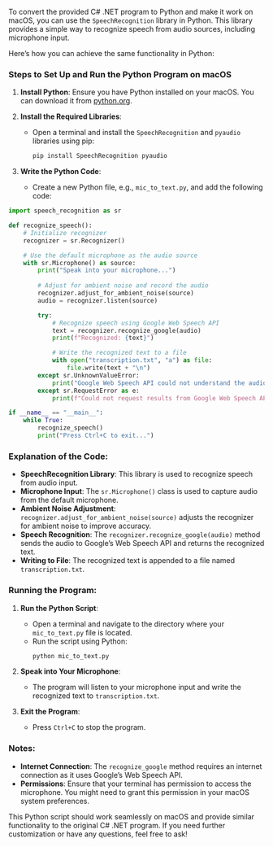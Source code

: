 To convert the provided C# .NET program to Python and make it work on macOS, you can use the `SpeechRecognition` library in Python. This library provides a simple way to recognize speech from audio sources, including microphone input.

Here’s how you can achieve the same functionality in Python:

### Steps to Set Up and Run the Python Program on macOS

1. **Install Python**: Ensure you have Python installed on your macOS. You can download it from [python.org](https://www.python.org/).

2. **Install the Required Libraries**:
   - Open a terminal and install the `SpeechRecognition` and `pyaudio` libraries using pip:
     ```bash
     pip install SpeechRecognition pyaudio
     ```

3. **Write the Python Code**:
   - Create a new Python file, e.g., `mic_to_text.py`, and add the following code:

```python
import speech_recognition as sr

def recognize_speech():
    # Initialize recognizer
    recognizer = sr.Recognizer()

    # Use the default microphone as the audio source
    with sr.Microphone() as source:
        print("Speak into your microphone...")
        
        # Adjust for ambient noise and record the audio
        recognizer.adjust_for_ambient_noise(source)
        audio = recognizer.listen(source)

        try:
            # Recognize speech using Google Web Speech API
            text = recognizer.recognize_google(audio)
            print(f"Recognized: {text}")

            # Write the recognized text to a file
            with open("transcription.txt", "a") as file:
                file.write(text + "\n")
        except sr.UnknownValueError:
            print("Google Web Speech API could not understand the audio")
        except sr.RequestError as e:
            print(f"Could not request results from Google Web Speech API; {e}")

if __name__ == "__main__":
    while True:
        recognize_speech()
        print("Press Ctrl+C to exit...")
```

### Explanation of the Code:
- **SpeechRecognition Library**: This library is used to recognize speech from audio input.
- **Microphone Input**: The `sr.Microphone()` class is used to capture audio from the default microphone.
- **Ambient Noise Adjustment**: `recognizer.adjust_for_ambient_noise(source)` adjusts the recognizer for ambient noise to improve accuracy.
- **Speech Recognition**: The `recognizer.recognize_google(audio)` method sends the audio to Google’s Web Speech API and returns the recognized text.
- **Writing to File**: The recognized text is appended to a file named `transcription.txt`.

### Running the Program:
1. **Run the Python Script**:
   - Open a terminal and navigate to the directory where your `mic_to_text.py` file is located.
   - Run the script using Python:
     ```bash
     python mic_to_text.py
     ```

2. **Speak into Your Microphone**:
   - The program will listen to your microphone input and write the recognized text to `transcription.txt`.

3. **Exit the Program**:
   - Press `Ctrl+C` to stop the program.

### Notes:
- **Internet Connection**: The `recognize_google` method requires an internet connection as it uses Google’s Web Speech API.
- **Permissions**: Ensure that your terminal has permission to access the microphone. You might need to grant this permission in your macOS system preferences.

This Python script should work seamlessly on macOS and provide similar functionality to the original C# .NET program. If you need further customization or have any questions, feel free to ask!